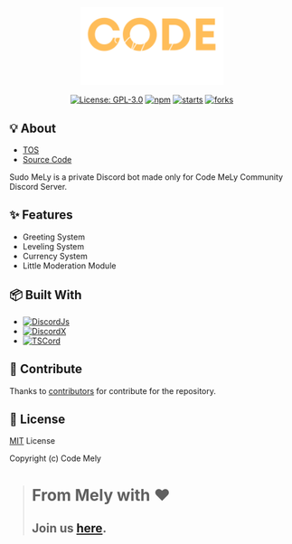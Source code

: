 <p align="center"><img width="50%" src="./logo.svg"></p>
<p align="center">
  <a href="https://github.com/mely-apps/SudoMeLy/blob/main/LICENSE"><img src="https://img.shields.io/github/license/mely-apps/SudoMeLy?labelColor=2A2734&color=DEAB63&style=for-the-badge" alt="License: GPL-3.0"></a>
  <a href=""><img alt="npm" src="https://img.shields.io/npm/v/npm.svg?labelColor=2A2734&color=DEAB63&style=for-the-badge"></a>
  <a href=""><img alt="starts" src="https://img.shields.io/github/stars/mely-apps/SudoMeLy?labelColor=2A2734&color=DEAB63&style=for-the-badge"></a>
  <a href=""><img alt="forks" src="https://img.shields.io/github/forks/mely-apps/SudoMeLy?labelColor=2A2734&color=DEAB63&style=for-the-badge"></a>

</p>

## 💡 About

- [TOS](https://gist.github.com/fiezt1492/d0c64a6bea28821a737f5c543d7cff64)
- [Source Code](https://github.com/mely-apps/SudoMeLy)

Sudo MeLy is a private Discord bot made only for Code MeLy Community Discord Server.

## ✨ Features

- Greeting System
- Leveling System
- Currency System
- Little Moderation Module

<!-- ## 🖼️ Screenshot

ảnh về tính năng, giới thiệu con bot -->

## 📦 Built With

- [![DiscordJs][discordjs]][discordjs-url]
- [![DiscordX][discordX]][discordx-url]
- [![TSCord][tscord]][tscord-url]

## 💌 Contribute

Thanks to [contributors](https://github.com/mely-apps/SudoMeLy/graphs/contributors) for contribute for the repository.

## 📑 License

[MIT](https://opensource.org/license/mit/) License

Copyright (c) Code Mely

> # From Mely with ❤️
> ## Join us [here](https://discord.gg/codemely).

[discordjs]: https://img.shields.io/badge/Discordjs-0769AD?labelColor=2A2734&color=DEAB63&style=for-the-badge&logo=discord&logoColor=white
[discordjs-url]: https://discord.js.org
[discordx]: https://img.shields.io/badge/Discordx-0769AD?labelColor=2A2734&color=DEAB63&style=for-the-badge&logo=discord&logoColor=white
[discordx-url]: https://discordx.js.org/
[tscord-url]: https://github.com/barthofu/tscord
[tscord]: https://img.shields.io/badge/tscord-0769AD?labelColor=2A2734&color=DEAB63&style=for-the-badge&logo=ts-node&logoColor=white

<!-- Thanks https://github.com/harryph9 for this README -->
